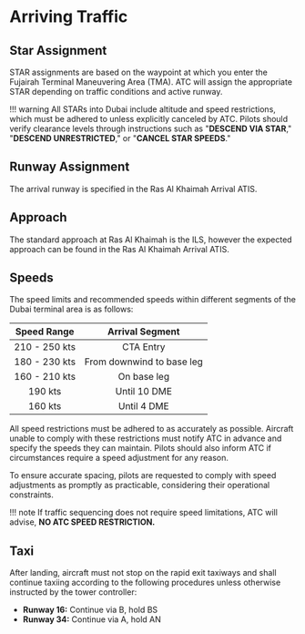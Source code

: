 # Arriving Traffic
## Star Assignment
STAR assignments are based on the waypoint at which you enter the Fujairah Terminal Maneuvering Area (TMA). ATC will assign the appropriate STAR depending on traffic conditions and active runway.

!!! warning
    All STARs into Dubai include altitude and speed restrictions, which must be adhered to unless explicitly canceled by ATC. Pilots should verify clearance levels through instructions such as "**DESCEND VIA STAR**," "**DESCEND UNRESTRICTED**," or "**CANCEL STAR SPEEDS**."

## Runway Assignment
The arrival runway is specified in the Ras Al Khaimah Arrival ATIS.

## Approach
The standard approach at Ras Al Khaimah is the ILS, however the expected approach can be found in the Ras Al Khaimah Arrival ATIS.

## Speeds
The speed limits and recommended speeds within different segments of the Dubai terminal area is as follows:

|  Speed Range  |              Arrival Segment              |
|:-------------:|:-----------------------------------------:|
| 210 - 250 kts |                 CTA Entry                 |
| 180 - 230 kts |         From downwind to base leg         |
| 160 - 210 kts |                 On base leg               |
|    190 kts    |                Until 10 DME               |
|    160 kts    |                Until 4 DME                |

All speed restrictions must be adhered to as accurately as possible. Aircraft unable to comply with these restrictions must notify ATC in advance and specify the speeds they can maintain. Pilots should also inform ATC if circumstances require a speed adjustment for any reason.

To ensure accurate spacing, pilots are requested to comply with speed adjustments as promptly as practicable, considering their operational constraints.

!!! note
    If traffic sequencing does not require speed limitations, ATC will advise, **NO ATC SPEED RESTRICTION.**

## Taxi
After landing, aircraft must not stop on the rapid exit taxiways and shall continue taxiing according to the following procedures unless otherwise instructed by the tower controller:

- **Runway 16:** Continue via B, hold BS
- **Runway 34:** Continue via A, hold AN
